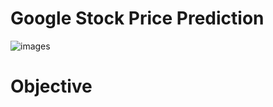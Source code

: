 # Google Stock Price Prediction
![images](https://user-images.githubusercontent.com/13394756/126990093-ccdb4d0b-cbff-4114-a3ce-3c9542b114ec.jpg)

# Objective

 
